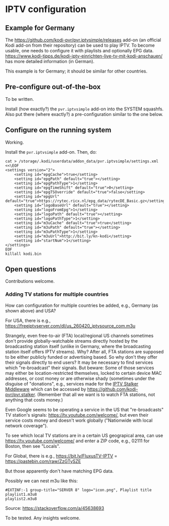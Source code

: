 # IPTV configuration

## Example for Germany

The https://github.com/kodi-pvr/pvr.iptvsimple/releases add-on (an official Kodi add-on from their repository) can be used to play IPTV. To become usable, one needs to configure it with playlists and optionally EPG data. https://www.kodi-tipps.de/kodi-iptv-einrichten-live-tv-mit-kodi-anschauen/ has more detailed information (in German).

This example is for Germany; it should be similar for other countries.

## Pre-configure out-of-the-box

To be written.

Install (how exactly?) the `pvr.iptvsimple` add-on into the SYSTEM squashfs. Also put there (where exactly?) a pre-configuration similar to the one below.

## Configure on the running system

Working.

Install the `pvr.iptvsimple` add-on.
Then, do:

```
cat > /storage/.kodi/userdata/addon_data/pvr.iptvsimple/settings.xml <<\EOF
<settings version="2">
    <setting id="epgCache">true</setting>
    <setting id="epgPath" default="true"></setting>
    <setting id="epgPathType">1</setting>
    <setting id="epgTimeShift" default="true">0</setting>
    <setting id="epgTSOverride" default="true">false</setting>
    <setting id="epgUrl" default="true">https://rytec.ricx.nl/epg_data/rytecDE_Basic.gz</setting>
    <setting id="logoBaseUrl" default="true"></setting>
    <setting id="logoFromEpg">1</setting>
    <setting id="logoPath" default="true"></setting>
    <setting id="logoPathType">1</setting>
    <setting id="m3uCache" default="true">true</setting>
    <setting id="m3uPath" default="true"></setting>
    <setting id="m3uPathType">1</setting>
    <setting id="m3uUrl">http://bit.ly/kn-kodi</setting>
    <setting id="startNum">1</setting>
</settings>
EOF
killall kodi.bin
```

## Open questions

Contributions welcome.

### Adding TV stations for multiple countries

How can configuration for multiple countries be added, e.g., Germany (as shown above) and USA?

For USA, there is e.g., https://freeiptvserver.com/dl/us_260420_iptvsource_com.m3u

Strangely, even free-to-air (FTA) local/regional US channels sometimes don't provide globally-watchable streams directly hosted by the broadcasting station itself (unlike in Germany, where the broadcasting station itself offers IPTV streams). Why? After all, FTA stations are supposed to be either publicly funded or advertising based. So why don't they offer their signals directly to end users? It may be necessary to find services which "re-broadcast" their signals. But beware: Some of those services may either be location-restricted themselves, locked to certain device MAC addresses, or cost money or are otherwise shady (sometimes under the disguise of "donations", e.g., services made for the [IPTV Stalker Middleware](https://github.com/azhurb/stalker_portal) which can be accessed by https://github.com/kodi-pvr/pvr.stalker. (Remember that all we want is to watch FTA stations, not anything that costs money.)

Even Google seems to be operating a service in the US that "re-broadcasts" TV station's signals: https://tv.youtube.com/welcome/, but even their service costs money and doesn't work globally ("Nationwide with local network coverage").

To see which local TV stations are in a certain US geograpical area, can use https://tv.youtube.com/welcome/ and enter a ZIP code, e.g., 02111 for Boston, then see "Locals".

For Global, there is e.g., https://bit.ly/FluxusTV-IPTV = https://pastebin.com/raw/ZzGTySZE

But those apparently don't have matching EPG data.

Possibly we can nest m3u like this:

```
#EXTINF:-1 group-title="SERVER 8" logo="icon.png", Playlist title
playlist1.m3u8
playlist2.m3u8
```

Source: https://stackoverflow.com/a/45638693

To be tested. Any insights welcome.
